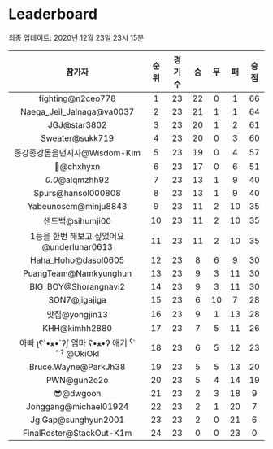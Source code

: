 # Leaderboard
최종 업데이트: 2020년 12월 23일 23시 15분




| 참가자 | 순위 | 경기수 | 승 | 무 | 패 | 승점 |
|:---:|:---:|:---:|:---:|:---:|:---:|:---:|
| fighting@n2ceo778 | 1 | 23 | 22 | 0 | 1 | 66 |
| Naega_Jeil_Jalnaga@va0037 | 2 | 23 | 21 | 1 | 1 | 64 |
| JGJ@star3802 | 3 | 23 | 20 | 1 | 2 | 61 |
| Sweater@sukk719 | 4 | 23 | 20 | 0 | 3 | 60 |
| 종강종강돌을던지자@Wisdom-Kim | 5 | 23 | 19 | 0 | 4 | 57 |
| 👑@chxhyxn | 6 | 23 | 17 | 0 | 6 | 51 |
| _0.0_@alqmzhh92 | 7 | 23 | 13 | 1 | 9 | 40 |
| Spurs@hansol000808 | 8 | 23 | 13 | 1 | 9 | 40 |
| Yabeunosem@minju8843 | 9 | 23 | 11 | 2 | 10 | 35 |
| 샌드백@sihumji00 | 10 | 23 | 11 | 2 | 10 | 35 |
| 1등을 한번 해보고 싶었어요@underlunar0613 | 11 | 23 | 11 | 2 | 10 | 35 |
| Haha_Hoho@dasol0605 | 12 | 23 | 8 | 6 | 9 | 30 |
| PuangTeam@Namkyunghun | 13 | 23 | 9 | 3 | 11 | 30 |
| BIG_BOY@Shorangnavi2 | 14 | 23 | 9 | 3 | 11 | 30 |
| SON7@jigajiga | 15 | 23 | 6 | 10 | 7 | 28 |
| 맛집@yongjin13 | 16 | 23 | 9 | 1 | 13 | 28 |
| KHH@kimhh2880 | 17 | 23 | 7 | 5 | 11 | 26 |
|  아빠  ʅʕ´•ﻌ•`ʔʃ  엄마 ʕ•ﻌ•ʔ 애기 ˁ˙˟˙ˀ @OkiOkl | 18 | 23 | 6 | 5 | 12 | 23 |
| Bruce.Wayne@ParkJh38 | 19 | 23 | 5 | 5 | 13 | 20 |
| PWN@gun2o2o | 20 | 23 | 5 | 4 | 14 | 19 |
| 😎@dwgoon | 21 | 23 | 2 | 3 | 18 | 9 |
| Jonggang@michael01924 | 22 | 23 | 2 | 1 | 20 | 7 |
| Jg Gap@sunghyun2001 | 23 | 23 | 2 | 0 | 21 | 6 |
| FinalRoster@StackOut-K1m | 24 | 23 | 0 | 0 | 23 | 0 |